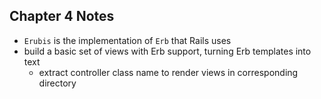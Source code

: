 ## Chapter 4 Notes

- `Erubis` is the implementation of `Erb` that Rails uses
- build a basic set of views with Erb support, turning Erb templates into text
  - extract controller class name to render views in corresponding directory
